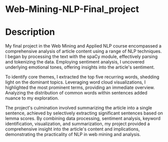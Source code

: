 # Web-Mining-NLP-Final_project

# Description 
My final project in the Web Mining and Applied NLP course encompassed a comprehensive analysis of article content using a range of NLP techniques. I began by processing the text with the spaCy module, effectively parsing and tokenizing the data. Employing sentiment analysis, I uncovered underlying emotional tones, offering insights into the article's sentiment.

To identify core themes, I extracted the top five recurring words, shedding light on the dominant topics. Leveraging word cloud visualizations, I highlighted the most prominent terms, providing an immediate overview. Analyzing the distribution of common words within sentences added nuance to my exploration.

The project's culmination involved summarizing the article into a single sentence, achieved by selectively extracting significant sentences based on lemma scores. By combining data processing, sentiment analysis, keyword identification, visualization, and summarization, my project provided a comprehensive insight into the article's content and implications, demonstrating the practicality of NLP in web mining and analysis.
